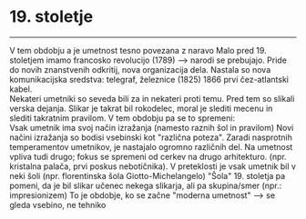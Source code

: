 # 19. stoletje
<hr>
V tem obdobju a je umetnost tesno povezana z naravo
Malo pred 19. stoletjem imamo francosko revolucijo (1789) --> narodi se prebujajo.
Pride do novih znanstvenih odkritij, nova organizacija dela.
Nastala so nova komunikacijska sredstva: telegraf, železnice (1825)
1866 prvi čez-atlantski kabel. <br>
Nekateri umetniki so seveda bili za in nekateri proti temu. Pred tem so slikali verska dejanja.
Slikar je takrat bil rokodelec, moral je slediti mecenu in slediti takratnim pravilom. V tem obdobju pa se to spremeni:<br>
Vsak umetnik ima svoj način izražanja (namesto raznih šol in pravilom)
Novi načini izražanja so bodisi vsebinski kot "različna poteza". Zaradi nasprotnih temperamentov umetnikov, je nastajalo ogromno različnih del.
Na umetnost vpliva tudi drugo; fokus se spremeni od cerkev na drugo arhitekturo. (npr. kristalna palača, prvi poskus nebotičnika).
V preteklosti je vsak umetnik bil v neki šoli (npr. florentinska šola Giotto-Michelangelo)
"Šola" 19. stoletja pa pomeni, da je bil slikar učenec nekega slikarja, ali pa skupina/smer (npr.: impresionizem)
To je obdobje, ko se začne "moderna umetnost" --> se gleda vsebino, ne tehniko
